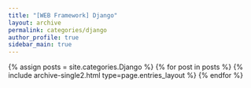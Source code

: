 ```yaml
---
title: "[WEB Framework] Django"
layout: archive
permalink: categories/django
author_profile: true
sidebar_main: true
---
```



{% assign posts = site.categories.Django %}
{% for post in posts %} {% include archive-single2.html type=page.entries_layout %} {% endfor %}
